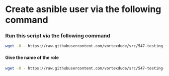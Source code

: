 # Create asnible user via  the following command


### Run this script via the following command

``` bash
wget -O - https://raw.githubusercontent.com/vortexdude/src/547-testing-ansible-pull/main.shh | bash

```

#### Give the name of the role

``` bash
wget -O - https://raw.githubusercontent.com/vortexdude/src/547-testing-ansible-pull/main.sh | bash -s newuser
```
